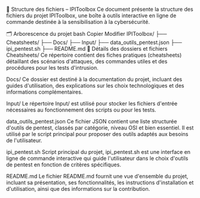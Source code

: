📁 Structure des fichiers – IPIToolbox
Ce document présente la structure des fichiers du projet IPIToolbox, une boîte à outils interactive en ligne de commande destinée à la sensibilisation à la cybersécurité.

🗂️ Arborescence du projet
bash
Copier
Modifier
IPIToolbox/
├── Cheatsheets/
├── Docs/
├── Input/
├── data_outils_pentest.json
├── ipi_pentest.sh
├── README.md
📁 Détails des dossiers et fichiers
Cheatsheets/
Ce répertoire contient des fiches pratiques (cheatsheets) détaillant des scénarios d'attaques, des commandes utiles et des procédures pour les tests d'intrusion.

Docs/
Ce dossier est destiné à la documentation du projet, incluant des guides d'utilisation, des explications sur les choix technologiques et des informations complémentaires.

Input/
Le répertoire Input/ est utilisé pour stocker les fichiers d'entrée nécessaires au fonctionnement des scripts ou pour les tests.

data_outils_pentest.json
Ce fichier JSON contient une liste structurée d'outils de pentest, classés par catégorie, niveau OSI et bien essentiel. Il est utilisé par le script principal pour proposer des outils adaptés aux besoins de l'utilisateur.

ipi_pentest.sh
Script principal du projet, ipi_pentest.sh est une interface en ligne de commande interactive qui guide l'utilisateur dans le choix d'outils de pentest en fonction de critères spécifiques.

README.md
Le fichier README.md fournit une vue d'ensemble du projet, incluant sa présentation, ses fonctionnalités, les instructions d'installation et d'utilisation, ainsi que des informations sur la contribution.

